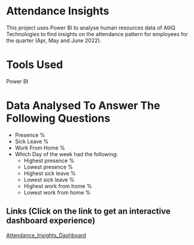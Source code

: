 # Attendance Insights
This project uses Power BI to analyse human resources data of AtliQ Technologies to find insights on the attendance pattern for employees for the quarter (Apr, May and June 2022). 

# Tools Used
Power BI

# Data Analysed To Answer The Following Questions
 - Presence % 
 - Sick Leave % 
 - Work From Home %
 - Which Day of the week had the following:
   -  Highest presence %
   - Lowest presence % 
   - Highest sick leave %
   - Lowest sick leave %
   - Highest work from home %
   - Lowest work from home %
  
 ##  Links (Click on the link to get an interactive dashboard experience)
[Attendance_Insights_Dashboard](https://app.powerbi.com/view?r=eyJrIjoiZTY5OTk2MTAtZGRjZC00YjM2LTlhZmMtYmEzMjFiYjA3YTE0IiwidCI6ImM5OWEyZmQzLTY3NmMtNDQ2Ny04NjE4LWMxZTMzMGVlY2MyZCJ9)

